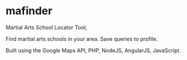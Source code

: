 # mafinder
Martial Arts School Locator Tool;

Find martial arts schools in your area. Save queries to profile. 

Built using the Google Maps API, PHP, NodeJS, AngularJS, JavaScript.


